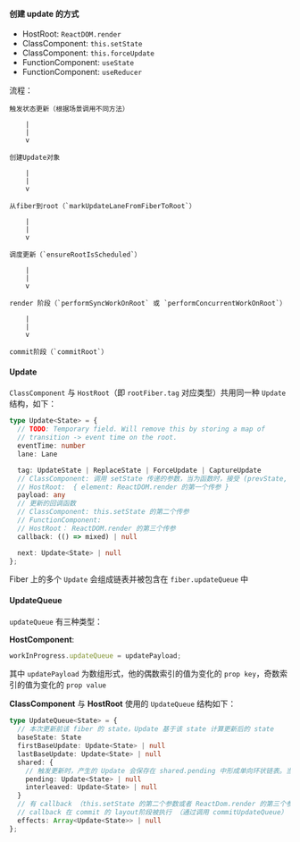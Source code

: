 #### 创建 update 的方式
- HostRoot: `ReactDOM.render`
- ClassComponent: `this.setState`
- ClassComponent: `this.forceUpdate`
- FunctionComponent: `useState`
- FunctionComponent: `useReducer`

流程：
```
触发状态更新（根据场景调用不同方法）

    |
    |
    v

创建Update对象

    |
    |
    v

从fiber到root（`markUpdateLaneFromFiberToRoot`）

    |
    |
    v

调度更新（`ensureRootIsScheduled`）

    |
    |
    v

render 阶段（`performSyncWorkOnRoot` 或 `performConcurrentWorkOnRoot`）

    |
    |
    v

commit阶段（`commitRoot`）
```

#### Update

`ClassComponent` 与 `HostRoot`（即 `rootFiber.tag` 对应类型）共用同一种 `Update` 结构，如下：

```ts
type Update<State> = {
  // TODO: Temporary field. Will remove this by storing a map of
  // transition -> event time on the root.
  eventTime: number
  lane: Lane

  tag: UpdateState | ReplaceState | ForceUpdate | CaptureUpdate
  // ClassComponent: 调用 setState 传递的参数，当为函数时，接受 (prevState, nextProps) 参数
  // HostRoot:  { element: ReactDOM.render 的第一个传参 }
  payload: any
  // 更新的回调函数
  // ClassComponent: this.setState 的第二个传参
  // FunctionComponent: 
  // HostRoot： ReactDOM.render 的第三个传参
  callback: (() => mixed) | null

  next: Update<State> | null
};
```

Fiber 上的多个 `Update` 会组成链表并被包含在 `fiber.updateQueue` 中

#### UpdateQueue
`updateQueue` 有三种类型：

**HostComponent**: 
```ts
workInProgress.updateQueue = updatePayload;
```
其中 `updatePayload` 为数组形式，他的偶数索引的值为变化的 `prop key`，奇数索引的值为变化的 `prop value`

**ClassComponent** 与 **HostRoot** 使用的 `UpdateQueue` 结构如下：

```ts
type UpdateQueue<State> = {
  // 本次更新前该 fiber 的 state，Update 基于该 state 计算更新后的 state 
  baseState: State
  firstBaseUpdate: Update<State> | null
  lastBaseUpdate: Update<State> | null
  shared: {
    // 触发更新时，产生的 Update 会保存在 shared.pending 中形成单向环状链表。当由 Update 计算 state 时这个环会被剪开并连接在 lastBaseUpdate 后面
    pending: Update<State> | null
    interleaved: Update<State> | null
  }
  // 有 callback （this.setState 的第二个参数或者 ReactDom.render 的第三个参数） 的 update 对象列表
  // callback 在 commit 的 layout阶段被执行 （通过调用 commitUpdateQueue）
  effects: Array<Update<State>> | null
};
```

